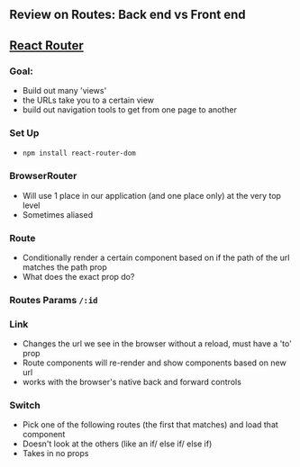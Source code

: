 ## Review on Routes: Back end vs Front end

## [React Router](https://reacttraining.com/react-router/web/guides/quick-start)

### Goal:
- Build out many 'views'
- the URLs take you to a certain view
- build out navigation tools to get from one page to another

### Set Up
- `npm install react-router-dom`

### BrowserRouter
- Will use 1 place in our application (and one place only) at the very top level
- Sometimes aliased

### Route
- Conditionally render a certain component based on if the path of the url matches the path prop
- What does the exact prop do?

### Routes Params `/:id`

### Link
- Changes the url we see in the browser without a reload, must have a 'to' prop
- Route components will re-render and show components based on new url
- works with the browser's native back and forward controls


### Switch
- Pick one of the following routes (the first that matches) and load that component
- Doesn't look at the others (like an if/ else if/ else if)
- Takes in no props
